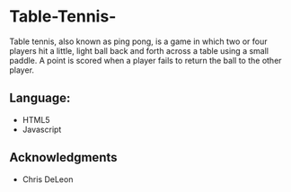 # Table-Tennis-
Table tennis, also known as ping pong, is a game in which two or four players hit a little, light ball back and forth across a table using a small paddle. A point is scored when a player fails to return the ball to the other player. 

## Language:
* HTML5
* Javascript


## Acknowledgments

* Chris DeLeon



